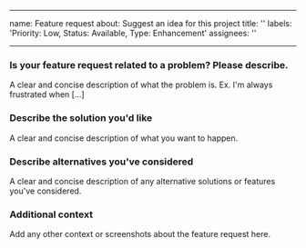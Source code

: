 ______________________________________________________________________

name: Feature request
about: Suggest an idea for this project
title: ''
labels: 'Priority: Low, Status: Available, Type: Enhancement'
assignees: ''

______________________________________________________________________

### Is your feature request related to a problem? Please describe.

A clear and concise description of what the problem is. Ex. I'm always frustrated when \[...\]

### Describe the solution you'd like

A clear and concise description of what you want to happen.

### Describe alternatives you've considered

A clear and concise description of any alternative solutions or features you've considered.

### Additional context

Add any other context or screenshots about the feature request here.
